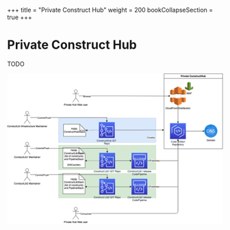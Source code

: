 +++
title = "Private Construct Hub"
weight = 200
bookCollapseSection = true
+++

# Private Construct Hub

TODO

![](./private-construct-hub.png)
